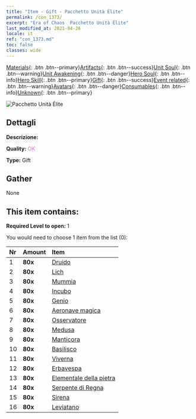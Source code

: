 ```yaml
---
title: "Item - Gift - Pacchetto Unità Élite"
permalink: /con_1373/
excerpt: "Era of Chaos  Pacchetto Unità Élite"
last_modified_at: 2021-04-26
locale: it
ref: "con_1373.md"
toc: false
classes: wide
---
```

 [Materials](/ItemsIT/){: .btn .btn--primary}[Artifacts](/ItemsIT/Artifacts/){: .btn .btn--success}[Unit Soul](/ItemsIT/UnitSoul/){: .btn .btn--warning}[Unit Awakening](/ItemsIT/UnitAwakening/){: .btn .btn--danger}[Hero Soul](/ItemsIT/HeroSoul/){: .btn .btn--info}[Hero Skill](/ItemsIT/HeroSkill/){: .btn .btn--primary}[Gift](/ItemsIT/Gift/){: .btn .btn--success}[Event related](/ItemsIT/Events/){: .btn .btn--warning}[Avatars](/ItemsIT/Avatars/){: .btn .btn--danger}[Consumables](/ItemsIT/Consumables/){: .btn .btn--info}[Unknown](/ItemsIT/Unknown/){: .btn .btn--primary}

 ![Pacchetto Unità Élite](/images/t/i_907054.png)

## Dettagli
 **Descrizione:** 

 **Quality:** <span style="color: #DA70D6">OK</span>

 **Type:** Gift

## Gather

  None

## This item contains:

 **Required Level to open:** 1

 You would need to choose 1 item from the list (0):

  | Nr | Amount |     Item    |
  |:---|:-------|:------------|
  | 1 |  **80x** | [Druido](/ItemsIT/unt_206/) |  | 
  | 2 |  **80x** | [Lich](/ItemsIT/unt_212/) |  | 
  | 3 |  **80x** | [Mummia](/ItemsIT/unt_215/) |  | 
  | 4 |  **80x** | [Incubo](/ItemsIT/unt_233/) |  | 
  | 5 |  **80x** | [Genio](/ItemsIT/unt_239/) |  | 
  | 6 |  **80x** | [Aeronave magica](/ItemsIT/unt_242/) |  | 
  | 7 |  **80x** | [Osservatore](/ItemsIT/unt_246/) |  | 
  | 8 |  **80x** | [Medusa](/ItemsIT/unt_247/) |  | 
  | 9 |  **80x** | [Manticora](/ItemsIT/unt_249/) |  | 
  | 10 |  **80x** | [Basilisco](/ItemsIT/unt_256/) |  | 
  | 11 |  **80x** | [Viverna](/ItemsIT/unt_258/) |  | 
  | 12 |  **80x** | [Erbavespa](/ItemsIT/unt_260/) |  | 
  | 13 |  **80x** | [Elementale della pietra](/ItemsIT/unt_266/) |  | 
  | 14 |  **80x** | [Serpente di Regna](/ItemsIT/unt_276/) |  | 
  | 15 |  **80x** | [Sirena](/ItemsIT/unt_277/) |  | 
  | 16 |  **80x** | [Leviatano](/ItemsIT/unt_280/) |  | 

